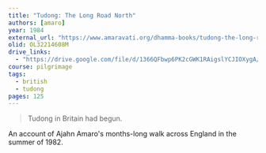 ```yaml
---
title: "Tudong: The Long Road North"
authors: [amaro]
year: 1984
external_url: "https://www.amaravati.org/dhamma-books/tudong-the-long-road-north/"
olid: OL32214608M
drive_links:
  - "https://drive.google.com/file/d/1366QFbwp6PK2cGWK1RAigslYCJIOXygA/view?usp=drivesdk"
course: pilgrimage
tags:
  - british
  - tudong
pages: 125
---
```


> Tudong in Britain had begun.

An account of Ajahn Amaro's months-long walk across England in the summer of 1982.

